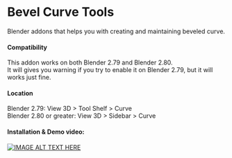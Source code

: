 # Bevel Curve Tools
Blender addons that helps you with creating and maintaining beveled curve.

#### Compatibility
This addon works on both Blender 2.79 and Blender 2.80.  
It will gives you warning if you try to enable it on Blender 2.79, but it will works just fine.

#### Location
Blender 2.79: View 3D > Tool Shelf > Curve  
Blender 2.80 or greater: View 3D > Sidebar > Curve

#### Installation & Demo video:
[![IMAGE ALT TEXT HERE](http://img.youtube.com/vi/xfOlvZNgDt0/0.jpg)](http://www.youtube.com/watch?v=xfOlvZNgDt0)

